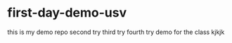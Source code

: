 # first-day-demo-usv
 this is my demo repo
 second try third try
 fourth try
 demo for the class
kjkjk
